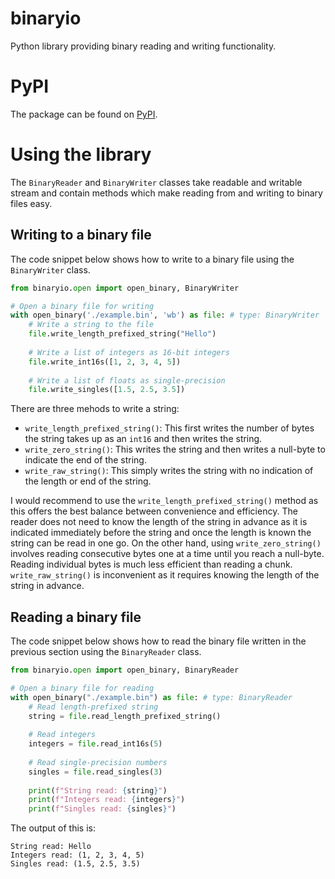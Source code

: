 # binaryio
Python library providing binary reading and writing functionality.

# PyPI
The package can be found on [PyPI](https://pypi.org/project/binaryio/).

# Using the library
The `BinaryReader` and `BinaryWriter` classes take readable and writable stream and contain methods which make
reading from and writing to binary files easy.

## Writing to a binary file
The code snippet below shows how to write to a binary file using the `BinaryWriter` class.
```python
from binaryio.open import open_binary, BinaryWriter

# Open a binary file for writing
with open_binary('./example.bin', 'wb') as file: # type: BinaryWriter
    # Write a string to the file
    file.write_length_prefixed_string("Hello")
    
    # Write a list of integers as 16-bit integers
    file.write_int16s([1, 2, 3, 4, 5])
    
    # Write a list of floats as single-precision
    file.write_singles([1.5, 2.5, 3.5])
```

There are three mehods to write a string:
- `write_length_prefixed_string()`: This first writes the number of bytes the string takes up as an `int16` and then
writes the string.
- `write_zero_string()`: This writes the string and then writes a null-byte to indicate the end of the string.
- `write_raw_string()`: This simply writes the string with no indication of the length or end of the string.

I would recommend to use the `write_length_prefixed_string()` method as this offers the best balance between convenience
and efficiency. The reader does not need to know the length of the string in advance as it is indicated immediately
before the string and once the length is known the string can be read in one go. On the other hand, using
`write_zero_string()` involves reading consecutive bytes one at a time until you reach a null-byte. Reading individual
bytes is much less efficient than reading a chunk. `write_raw_string()` is inconvenient as it requires knowing the
length of the string in advance.


## Reading a binary file
The code snippet below shows how to read the binary file written in the previous section using the `BinaryReader` class.
```python
from binaryio.open import open_binary, BinaryReader

# Open a binary file for reading
with open_binary("./example.bin") as file: # type: BinaryReader
    # Read length-prefixed string
    string = file.read_length_prefixed_string()
    
    # Read integers
    integers = file.read_int16s(5)
    
    # Read single-precision numbers
    singles = file.read_singles(3)
    
    print(f"String read: {string}")
    print(f"Integers read: {integers}")
    print(f"Singles read: {singles}")
```

The output of this is:

```
String read: Hello
Integers read: (1, 2, 3, 4, 5)
Singles read: (1.5, 2.5, 3.5)
```
